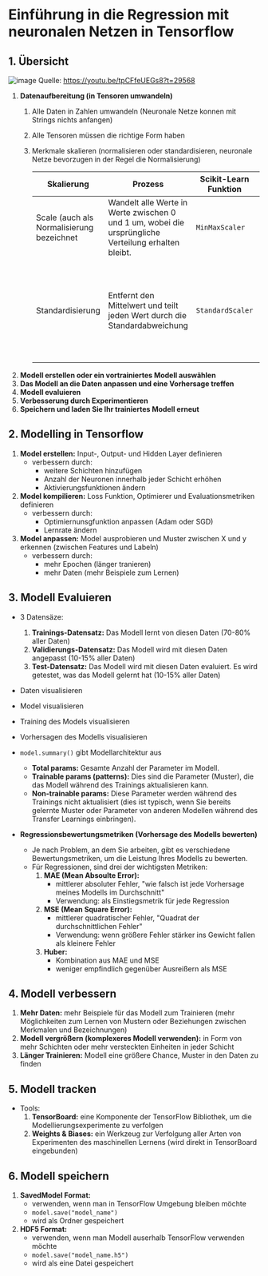 # Einführung in die Regression mit neuronalen Netzen in Tensorflow

## 1. Übersicht
![image](https://user-images.githubusercontent.com/43642275/155163046-551e52c5-947b-4707-839a-815044887836.png) Quelle: https://youtu.be/tpCFfeUEGs8?t=29568
  1. **Datenaufbereitung (in Tensoren umwandeln)**
      1. Alle Daten in Zahlen umwandeln (Neuronale Netze konnen mit Strings nichts anfangen)
      2. Alle Tensoren müssen die richtige Form haben
      3. Merkmale skalieren (normalisieren oder standardisieren, neuronale Netze bevorzugen in der Regel die Normalisierung)


          | Skalierung | Prozess | Scikit-Learn Funktion | Anwendung|
          |------------|---------|-----------------------|----------|
          | Scale (auch als Normalisierung bezeichnet| Wandelt alle Werte in Werte zwischen 0 und 1 um, wobei die ursprüngliche Verteilung erhalten bleibt. | ```MinMaxScaler```  | als Standard-Skalierer mit neuronalen Netzen |
          | Standardisierung | Entfernt den Mittelwert und teilt jeden Wert durch die Standardabweichung | ```StandardScaler``` | Transformiert ein Merkmal so, dass es eine annähernde Normalverteilung aufweist (Vorsicht: dies verringert die Wirkung von Ausreißern).
  2. **Modell erstellen oder ein vortrainiertes Modell auswählen**
  3. **Das Modell an die Daten anpassen und eine Vorhersage treffen**
  4. **Modell evaluieren**
  5. **Verbesserung durch Experimentieren**
  6. **Speichern und laden Sie Ihr trainiertes Modell erneut**

## 2. Modelling in Tensorflow
  1. **Model erstellen:** Input-, Output- und Hidden Layer definieren
      - verbessern durch:
        - weitere Schichten hinzufügen
        - Anzahl der Neuronen innerhalb jeder Schicht erhöhen
        - Aktivierungsfunktionen ändern
  3. **Model kompilieren:** Loss Funktion, Optimierer und Evaluationsmetriken definieren
      - verbessern durch:
        - Optimiernunsgfunktion anpassen (Adam oder SGD)
        - Lernrate ändern
  5. **Model anpassen:** Model ausprobieren und Muster zwischen X und y erkennen (zwischen Features und Labeln)
      - verbessern durch:
        - mehr Epochen (länger tranieren)
        - mehr Daten (mehr Beispiele zum Lernen)

## 3. Modell Evaluieren
  - 3 Datensäze:
    1. **Trainings-Datensatz:** Das Modell lernt von diesen Daten (70-80% aller Daten)
    2. **Validierungs-Datensatz:** Das Modell wird mit diesen Daten angepasst (10-15% aller Daten)
    3. **Test-Datensatz:** Das Modell wird mit diesen Daten evaluiert. Es wird getestet, was das Modell gelernt hat (10-15% aller Daten)
  - Daten visualisieren
  - Model visualisieren
  - Training des Models visualisieren
  - Vorhersagen des Modells visualisieren
  - ```model.summary()``` gibt Modellarchitektur aus
    - **Total params:** Gesamte Anzahl der Parameter im Modell.
    - **Trainable params (patterns):** Dies sind die Parameter (Muster), die das Modell während des Trainings aktualisieren kann.
    - **Non-trainable params:** Diese Parameter werden während des Trainings nicht aktualisiert (dies ist typisch, wenn Sie bereits gelernte Muster oder Parameter von anderen Modellen während des Transfer Learnings einbringen).

  - **Regressionsbewertungsmetriken (Vorhersage des Modells bewerten)**
    - Je nach Problem, an dem Sie arbeiten, gibt es verschiedene Bewertungsmetriken, um die Leistung Ihres Modells zu bewerten.
    - Für Regressionen, sind drei der wichtigsten Metriken:
      1. **MAE (Mean Absoulte Error):**
          - mittlerer absoluter Fehler, "wie falsch ist jede Vorhersage meines Modells im Durchschnitt"
          - Verwendung: als Einstiegsmetrik für jede Regression
      2. **MSE (Mean Square Error):**
          - mittlerer quadratischer Fehler, "Quadrat der durchschnittlichen Fehler"
          - Verwendung: wenn größere Fehler stärker ins Gewicht fallen als kleinere Fehler
      3. **Huber:**
          - Kombination aus MAE und MSE
          - weniger empfindlich gegenüber Ausreißern als MSE

## 4. Modell verbessern
  1. **Mehr Daten:** mehr Beispiele für das Modell zum Trainieren (mehr Möglichkeiten zum Lernen von Mustern oder Beziehungen zwischen Merkmalen und Bezeichnungen)
  2. **Modell vergrößern (komplexeres Modell verwenden):** in Form von mehr Schichten oder mehr versteckten Einheiten in jeder Schicht
  3. **Länger Trainieren:** Modell eine größere Chance, Muster in den Daten zu finden

## 5. Modell tracken
  - Tools:
    1. **TensorBoard:** eine Komponente der TensorFlow Bibliothek, um die Modellierungsexperimente zu verfolgen
    2. **Weights & Biases:** ein Werkzeug zur Verfolgung aller Arten von Experimenten des maschinellen Lernens (wird direkt in TensorBoard eingebunden)

## 6. Modell speichern
  1. **SavedModel Format:**
      - verwenden, wenn man in TensorFlow Umgebung bleiben möchte
      - ```model.save("model_name")```
      - wird als Ordner gespeichert
  2. **HDF5 Format:**
      - verwenden, wenn man Modell auserhalb TensorFlow verwenden möchte
      - ```model.save("model_name.h5")```
      - wird als eine Datei gespeichert
